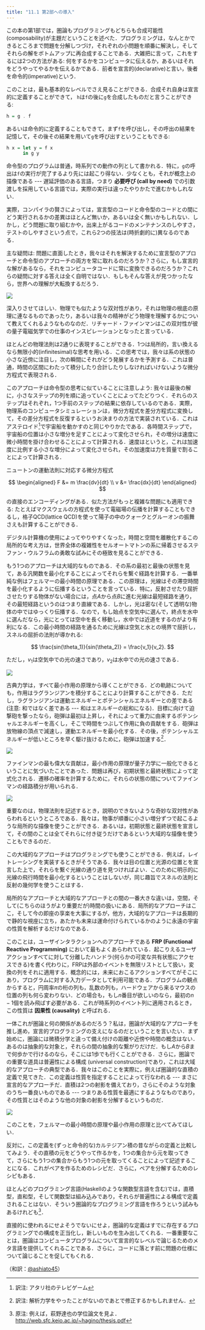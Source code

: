 ```yaml
---
title: "11.1 第2部への導入"
---
```


この本の第1部では，圏論もプログラミングもどちらも合成可能性(composability)が主題だということを述べた．プログラミングは，なんとかできるところまで問題を分解しつづけ，それぞれの小問題を順番に解決し，そしてそれらの解をボトムアップに再合成することである．大雑把に言って，これをするには2つの方法がある: 何をするかをコンピュータに伝えるか，あるいはそれをどうやってやるかを伝えるかである．前者を宣言的(declarative)と言い，後者を命令的(imperative)という．

このことは，最も基本的なレベルでさえ見ることができる．合成それ自身は宣言的に定義することができて， `h`は`f`の後に`g`を合成したものだと言うことができる:
```haskell
h = g . f
```
あるいは命令的に定義することもできて，まず`f`を呼び出し，その呼出の結果を記憶して，その後その結果を用いて`g`を呼び出すということもできる:
```haskell
h x = let y = f x
      in g y
```
命令型のプログラムは普通，時系列での動作の列として書かれる．特に，`g`の呼出は`f`の実行が完了するより先には起こり得ない．少なくとも，それが概念上の描像である --- 遅延評価のある言語，つまり **必要呼び (call by need)** での引数渡しを採用している言語では，実際の実行は違ったやりかたで進むかもしれない．

実際，コンパイラの賢さによっては，宣言型のコードと命令型のコードとの間にどう実行されるかの差異はほとんど無いか，あるいは全く無いかもしれない．しかし，どう問題に取り組むかや，出来上がるコードのメンテナンスのしやすさ，テストのしやすさという点で，これら2つの技法は(時折劇的に)異なるのである．

主な疑問は: 問題に直面したとき，我々はそれを解決するために宣言型のアプローチと命令型のアプローチの両方を常に取れるのだろうか？さらに，もし宣言的な解があるなら，それをコンピュータコードに常に変換できるのだろうか？これらの疑問に対する答えは全く自明ではない．もしもそんな答えが見つかったなら，世界への理解が大転換するだろう．

![](https://storage.googleapis.com/zenn-user-upload/xp3fkqgfsb5jdtvdt4ky9vbm915n)

深入りさせてほしい．物理でも似たような双対性があり，それは物理の根底の原理に連なるものであったり，あるいは我々の精神がどう物理を理解するかについて教えてくれるようなものなのだ．リチャード・ファインマンはこの双対性が彼の量子電磁気学での仕事のインスピレーションとなったと言っている．

ほとんどの物理法則は2通りに表現することができる．1つは局所的，言い換えるなら無限小的(infinitesimal)な思考を用いる．この思考では，我々は系の状態の小さな近傍に注目し，次の瞬間にそれがどう発展するかを予測する．これは普通，時間の区間にわたって積分したり合計したりしなければいけないような微分方程式で表現される．

このアプローチは命令型の思考に似ていることに注意しよう: 我々は最後の解に，小さなステップの列を順に追っていくことによってたどりつく．それらのステップはそれぞれ，1つ手前のステップの結果に依存しているのである．実際，物理系のコンピュータシミュレーションは，微分方程式を差分方程式に変換して，その差分方程式を反復するというお決まりの方法で実装されている．これはアステロイド[^1]で宇宙船を動かすのと同じやりかたである．各時間ステップで，宇宙船の位置は小さな増分を足すことによって変化させられ，その増分は速度に微小時間を掛け合わせることによって計算される．速度はというと，これは加速度に比例する小さな増分によって変化させられ，その加速度は力を質量で割ることによって計算される．

ニュートンの運動法則に対応する微分方程式

$$
\begin{aligned}
F &= m \frac{dv}{dt} \\
v &= \frac{dx}{dt}
\end{aligned}
$$

の直接のエンコーディングがある．似た方法がもっと複雑な問題にも適用できる: たとえばマクスウェルの方程式を使って電磁場の伝播を計算することもできるし，格子QCD(lattice QCD)を使って陽子の中のクォークとグルーオンの振舞さえも計算することができる．

デジタル計算機の使用によってやりやすくなった，時間と空間を離散化するこの局所的な考え方は，世界全体の複雑性をセルオートマトンの系に帰着させるステファン・ウルフラムの勇敢な試みにその極致を見ることができる．

もう1つのアプローチは大域的なものである．その系の最初と最後の状態を見て，ある汎関数を最小化することによってそれらを繋ぐ経路を計算する．一番単純な例はフェルマーの最小時間の原理である．この原理は，光線はその滞空時間を最小化するように伝播するということを言っている．特に，反射させたり屈折させたりする物体がない場合には，点$A$から点$B$に進む光線は最短経路を通り，その最短経路というのはつまり直線である．しかし，光は密な(そして透明な)物体の中ではゆっくり伝播する．なので，もし始点を空気中に選んで，終点を水中に選んだなら，光にとっては空中を長く移動し，水中では近道をするのがより有利になる．この最小時間の経路を通るために光線は空気と水との境界で屈折し，スネルの屈折の法則が導かれる:

$$
\frac{sin(\theta_1)}{sin(\theta_2)} = \frac{v_1}{v_2}.
$$

ただし，$v_1$は空気中での光の速さであり，$v_2$は水中での光の速さである．

![](https://storage.googleapis.com/zenn-user-upload/78s9tf2eogsvn2cd369425fzdyc6)

古典力学は，すべて最小作用の原理から導くことができる．どの軌跡についても，作用はラグランジアンを積分することにより計算することができる．ただし，ラグランジアンは運動エネルギーとポテンシャルエネルギーとの差である(注意: 和ではなく差である --- 和はエネルギーの総和になる)．目標に向けて迫撃砲を撃ったなら，砲弾は最初は上昇し，それによって重力に由来するポテンシャルエネルギーを高くし，そこで時間をつぶして作用に負の貢献をする．砲弾は放物線の頂点で減速し，運動エネルギーを最小化する．その後，ポテンシャルエネルギーが低いところを早く駆け抜けるために，砲弾は加速する[^2]．

![](https://storage.googleapis.com/zenn-user-upload/g4v028502l5yvozva81j1svz3h49)

ファインマンの最も偉大な貢献は，最小作用の原理が量子力学に一般化できるということに気づいたことであった．問題は再び，初期状態と最終状態によって定式化される．遷移の確率を計算するために，それらの状態の間についてファインマンの経路積分が用いられる．

![](https://storage.googleapis.com/zenn-user-upload/33zpjrnx2qf2v74f4v8vrh63fjbs)

重要なのは，物理法則を記述するとき，説明のできないような奇妙な双対性があらわれるというところである．我々は，物事が順番に小さい増分ずつで起こるような局所的な描像を使うことができる．あるいは，初期状態と最終状態を宣言して，その間のことは全てそれらに付き従うだけであるという大域的な描像を使うこともできるのだ．

この大域的なアプローチはプログラミングでも使うことができる．例えば，レイトレーシングを実装するときがそうである．我々は目の位置と光源の位置とを宣言した上で，それらを繋ぐ光線の通り道を見つければよい．このために明示的に光線の飛行時間を最小化するということはしないが，同じ趣旨でスネルの法則と反射の幾何学を使うことはする．

局所的なアプローチと大域的なアプローチとの間の一番大きな違いは，空間，そして(こちらのほうがより重要だが)時間の扱いにある．局所的なアプローチはここ，そして今の即座の享楽を大事にするが，他方，大域的なアプローチは長期的で静的な視座に立ち，あたかも未来は運命付けられているかのように永遠の宇宙の性質を解析するだけなのである．

このことは，ユーザインタラクションへのアプローチである **FRP (Functional Reactive Programming)** において最もよくあらわれている．起こりえるユーザアクションすべてに対して分離したハンドラ(何らかの可変な共有状態にアクセスできる)を書く代わりに，FRPは外部のイベントを無限リストとして扱い，変換の列をそれに適用する．概念的には，未来におこるアクションすべてがそこにあり，プログラムに対する入力データとして利用可能である．プログラムの観点からすると，円周率$\pi$の桁の列も，乱数の列も，ハードウェアから来るマウスの位置の列も何ら変わりない．どの場合も，もし$n$番目が欲しいのなら，最初の$n-1$個を読み飛ばす必要がある．これが時系列のイベント列に適用されるとき，この性質は **因果性 (causality)** と呼ばれる．

一体これが圏論と何の関係があるのだろう？私は，圏論が大域的なアプローチを推し進め，宣言的プログラミングの支えになるのだということを言いたい．まず始めに，圏論には微積分学と違って備え付けの距離や近傍や時間の概念はない．あるのは抽象的な対象と，それらの間の抽象的な繋がりだけだ．もし$A$から$B$まで何歩かで行けるのなら，そこには1歩でも行くことができる．さらに，圏論での重要な道具は普遍性による構成 (universal construction)であり，これは大域的なアプローチの典型である．我々はこのことを実際に，例えば圏論的な直積の定義で見てきた．この定義は性質を指定することによって行なわれる --- まさに宣言的なアプローチだ．直積は2つの射影を備えており，さらにそのような対象のうち一番良いものである --- つまりある性質を最適にするようなものであり，その性質とはそのような他の対象の射影を分解するというものだ．


![](https://storage.googleapis.com/zenn-user-upload/huo7oexpgcrw06q7kksrjfnbt5yj)

このことを，フェルマーの最小時間の原理や最小作用の原理と比べてみてほしい．

反対に，この定義を(ずっと命令的な)カルテジアン積の昔ながらの定義と比較してみよう．その直積の元をどうやって作るかを，1つの集合から元を取ってきて，さらにもう1つの集合からもう1つの元を取ってくることによって記述することになる．これがペアを作るためのレシピだ．さらに，ペアを分解するためのレシピもある．

ほとんどのプログラミング言語(Haskellのような関数型言語を含む)では，直積型，直和型，そして関数型は組み込みであり，それらが普遍性による構成で定義されることはない．そういう圏論的なプログラミング言語を作ろうという試みもあるけれども[^3]．

直接的に使われるにせよそうでないにせよ，圏論的な定義はすでに存在するプログラミングでの構成を正当化し，新しいものを生み出してくれる．一番重要なことは，圏論はコンピュータプログラムについて宣言的なレベルで論じるためのメタ言語を提供してくれることである．さらに，コードに落とす前に問題の仕様について論じることを促してもくれる．

[^1]: 訳注: アタリ社のテレビゲーム
[^2]: 訳注: 解析力学をやったことがないのであとで修正するかもしれません．
[^3]: 原注: 例えば，萩野達也の学位論文を見よ． http://web.sfc.keio.ac.jp/~hagino/thesis.pdf

（和訳：[@ashiato45](https://twitter.com/ashiato45)）
